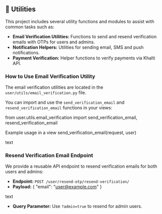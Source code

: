 ## 🧰 Utilities

This project includes several utility functions and modules to assist with common tasks such as:

- **Email Verification Utilities:** Functions to send and resend verification emails with OTPs for users and admins.
- **Notification Helpers:** Utilities for sending email, SMS and push notifications.
- **Payment Verification:** Helper functions to verify payments via Khalti API.

### How to Use Email Verification Utility

The email verification utilities are located in the `user/utils/email_verification.py` file.

You can import and use the `send_verification_email` and `resend_verification_email` functions in your views:

from user.utils.email_verification import send_verification_email, resend_verification_email

Example usage in a view
send_verification_email(request, user)

text

### Resend Verification Email Endpoint

We provide a reusable API endpoint to resend verification emails for both users and admins:

- **Endpoint:** `POST /user/resend-otp/resend-verification/`
- **Payload:**
  {
  "email": "user@example.com"
  }

text

- **Query Parameter:** Use `?admin=true` to resend for admin users.
